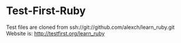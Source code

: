 Test-First-Ruby
===============
Test files are cloned from ssh://git://github.com/alexch/learn_ruby.git
Website is: http://testfirst.org/learn_ruby
